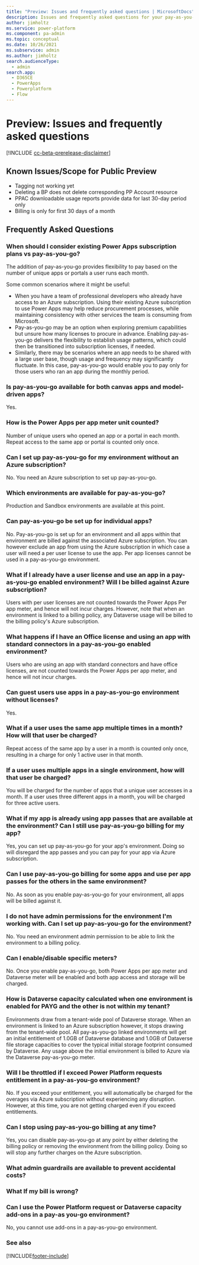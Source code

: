 ```yaml
---
title: "Preview: Issues and frequently asked questions | MicrosoftDocs"
description: Issues and frequently asked questions for your pay-as-you-go plan.
author: jimholtz
ms.service: power-platform
ms.component: pa-admin
ms.topic: conceptual
ms.date: 10/26/2021
ms.subservice: admin
ms.author: jimholtz 
search.audienceType: 
  - admin
search.app:
  - D365CE
  - PowerApps
  - Powerplatform
  - Flow
---
```


# Preview: Issues and frequently asked questions 

[!INCLUDE [cc-beta-prerelease-disclaimer](../includes/cc-beta-prerelease-disclaimer.md)]

## Known Issues/Scope for Public Preview

- Tagging not working yet
- Deleting a BP does not delete corresponding PP Account resource
- PPAC downloadable usage reports provide data for last 30-day period only
- Billing is only for first 30 days of a month

## Frequently Asked Questions 

### When should I consider existing Power Apps subscription plans vs pay-as-you-go?

The addition of pay-as-you-go provides flexibility to pay based on the number of unique apps or portals a user runs each month.

Some common scenarios where it might be useful:

- When you have a team of professional developers who already have access to an Azure subscription. Using their existing Azure subscription to use Power Apps may help reduce procurement processes, while maintaining consistency with other services the team is consuming from Microsoft.
- Pay-as-you-go may be an option when exploring premium capabilities but unsure how many licenses to procure in advance. Enabling pay-as-you-go delivers the flexibility to establish usage patterns, which could then be transitioned into subscription licenses, if needed.
- Similarly, there may be scenarios where an app needs to be shared with a large user base, though usage and frequency may significantly fluctuate. In this case, pay-as-you-go would enable you to pay only for those users who ran an app during the monthly period.

### Is pay-as-you-go available for both canvas apps and model-driven apps?

Yes.

### How is the Power Apps per app meter unit counted?

Number of unique users who opened an app or a portal in each month. Repeat access to the same app or portal is counted only once.

### Can I set up pay-as-you-go for my environment without an Azure subscription?

No. You need an Azure subscription to set up pay-as-you-go.

### Which environments are available for pay-as-you-go?

Production and Sandbox environments are available at this point.

### Can pay-as-you-go be set up for individual apps?

No. Pay-as-you-go is set up for an environment and all apps within that environment are billed against the associated Azure subscription. You can however exclude an app from using the Azure subscription in which case a user will need a per user license to use the app. Per app licenses cannot be used in a pay-as-you-go environment.

### What if I already have a user license and use an app in a pay-as-you-go enabled environment? Will I be billed against Azure subscription?

Users with per user licenses are not counted towards the Power Apps Per app meter, and hence will not incur charges. However, note that when an environment is linked to a billing policy, any Dataverse usage will be billed to the billing policy's Azure subscription.

### What happens if I have an Office license and using an app with standard connectors in a pay-as-you-go enabled environment?

Users who are using an app with standard connectors and have office licenses, are not counted towards the Power Apps per app meter, and hence will not incur charges.

### Can guest users use apps in a pay-as-you-go environment without licenses?

Yes.

### What if a user uses the same app multiple times in a month? How will that user be charged?

Repeat access of the same app by a user in a month is counted only once, resulting in a charge for only 1 active user in that month.

### If a user uses multiple apps in a single environment, how will that user be charged?

You will be charged for the number of apps that a unique user accesses in a month. If a user uses three different apps in a month, you will be charged for three active users.

### What if my app is already using app passes that are available at the environment? Can I still use pay-as-you-go billing for my app?

Yes, you can set up pay-as-you-go for your app's environment. Doing so will disregard the app passes and you can pay for your app via Azure subscription.

### Can I use pay-as-you-go billing for some apps and use per app passes for the others in the same environment?

No. As soon as you enable pay-as-you-go for your environment, all apps will be billed against it.

### I do not have admin permissions for the environment I'm working with. Can I set up pay-as-you-go for the environment?

No. You need an environment admin permission to be able to link the environment to a billing policy.

### Can I enable/disable specific meters?

No. Once you enable pay-as-you-go, both Power Apps per app meter and Dataverse meter will be enabled and both app access and storage will be charged.

### How is Dataverse capacity calculated when one environment is enabled for PAYG and the other is not within my tenant?

Environments draw from a tenant-wide pool of Dataverse storage. When an environment is linked to an Azure subscription however, it stops drawing from the tenant-wide pool. All pay-as-you-go linked environments will get an initial entitlement of 1.0GB of Dataverse database and 1.0GB of Dataverse file storage capacities to cover the typical initial storage footprint consumed by Dataverse. Any usage above the initial environment is billed to Azure via the Dataverse pay-as-you-go meter.

### Will I be throttled if I exceed Power Platform requests entitlement in a pay-as-you-go environment?

No. If you exceed your entitlement, you will automatically be charged for the overages via Azure subscription without experiencing any disruption. However, at this time, you are not getting charged even if you exceed entitlements.

### Can I stop using pay-as-you-go billing at any time?

Yes, you can disable pay-as-you-go at any point by either deleting the billing policy or removing the environment from the billing policy. Doing so will stop any further charges on the Azure subscription.

### What admin guardrails are available to prevent accidental costs?

### What If my bill is wrong?

### Can I use the Power Platform request or Dataverse capacity add-ons in a pay-as you-go environment?

No, you cannot use add-ons in a pay-as-you-go environment.



### See also  





[!INCLUDE[footer-include](../includes/footer-banner.md)]